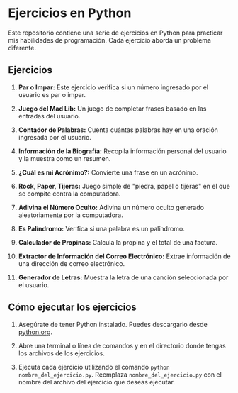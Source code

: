 # Ejercicios en Python

Este repositorio contiene una serie de ejercicios en Python para practicar mis habilidades de programación. Cada ejercicio aborda un problema diferente.

## Ejercicios

1. **Par o Impar:** Este ejercicio verifica si un número ingresado por el usuario es par o impar.

2. **Juego del Mad Lib:** Un juego de completar frases basado en las entradas del usuario.

3. **Contador de Palabras:** Cuenta cuántas palabras hay en una oración ingresada por el usuario.

4. **Información de la Biografía:** Recopila información personal del usuario y la muestra como un resumen.

5. **¿Cuál es mi Acrónimo?:** Convierte una frase en un acrónimo.

6. **Rock, Paper, Tijeras:** Juego simple de "piedra, papel o tijeras" en el que se compite contra la computadora.

7. **Adivina el Número Oculto:** Adivina un número oculto generado aleatoriamente por la computadora.

8. **Es Palíndromo:** Verifica si una palabra es un palíndromo.

9. **Calculador de Propinas:** Calcula la propina y el total de una factura.

10. **Extractor de Información del Correo Electrónico:** Extrae información de una dirección de correo electrónico.

11. **Generador de Letras:** Muestra la letra de una canción seleccionada por el usuario.

## Cómo ejecutar los ejercicios

1. Asegúrate de tener Python instalado. Puedes descargarlo desde [python.org](https://www.python.org/downloads/).

2. Abre una terminal o línea de comandos y en el directorio donde tengas los archivos de los ejercicios.

3. Ejecuta cada ejercicio utilizando el comando `python nombre_del_ejercicio.py`. Reemplaza `nombre_del_ejercicio.py` con el nombre del archivo del ejercicio que deseas ejecutar.
